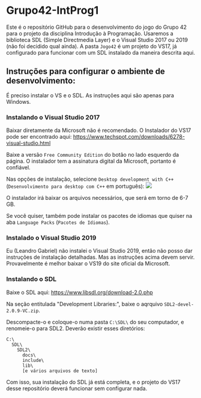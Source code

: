 # Grupo42-IntProg1
Este é o repositório GitHub para o desenvolvimento do jogo do Grupo 42 para o projeto da disciplina Introdução à Programação. Usaremos a biblioteca SDL (Simple Directmedia Layer) e o Visual Studio 2017 ou 2019 (não foi decidido qual ainda). A pasta `Jogo42` é um projeto do VS17, já configurado para funcionar com um SDL instalado da maneira descrita aqui.

## Instruções para configurar o ambiente de desenvolvimento:
É preciso instalar o VS e o SDL. As instruções aqui são apenas para Windows.

### Instalando o Visual Studio 2017
Baixar diretamente da Microsoft não é recomendado.
O Instalador do VS17 pode ser encontrado aqui:
https://www.techspot.com/downloads/6278-visual-studio.html

Baixe a versão `Free Community Edition` do botão no lado esquerdo da página. O instalador tem a assinatura digital da Microsoft, portanto é confiável.

Nas opções de instalação, selecione `Desktop development with C++` (`Desenvolvimento para desktop com C++` em português):
![](https://www.wikihow.com/images/thumb/2/23/Set-Up-SDL-with-Visual-Studio-2017-Step-3-Version-2.jpg/aid9342314-v4-900px-Set-Up-SDL-with-Visual-Studio-2017-Step-3-Version-2.jpg)

O instalador irá baixar os arquivos necessários, que será em torno de 6-7 GB.

Se você quiser, também pode instalar os pacotes de idiomas que quiser na aba `Language Packs` (`Pacotes de Idiomas`).

### Instalado o Visual Studio 2019
Eu (Leandro Gabriel) não instalei o Visual Studio 2019, então não posso dar instruções de instalação detalhadas. Mas as instruções acima devem servir. Provavelmente é melhor baixar o VS19 do site oficial da Microsoft.

### Instalando o SDL
Baixe o SDL aqui:
https://www.libsdl.org/download-2.0.php

Na seção entitulada "Development Libraries:", baixe o aqrquivo `SDL2-devel-2.0.9-VC.zip`.

Descompacte-o e coloque-o numa pasta `C:\SDL\` do seu computador, e renomeie-o para SDL2. Deverão existir esses diretórios:
```
C:\
  SDL\
    SDL2\
      docs\
      include\
      lib\
      [e vários arquivos de texto]
```

Com isso, sua instalação do SDL já está completa, e o projeto do VS17 desse repositório deverá funcionar sem configurar nada.